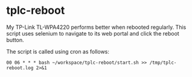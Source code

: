 # tplc-reboot

My TP-Link TL-WPA4220 performs better when rebooted regularly. This script uses selenium to
navigate to its web portal and click the reboot button.

The script is called using cron as follows:
```
00 06 * * * bash ~/workspace/tplc-reboot/start.sh >> /tmp/tplc-reboot.log 2>&1
```
